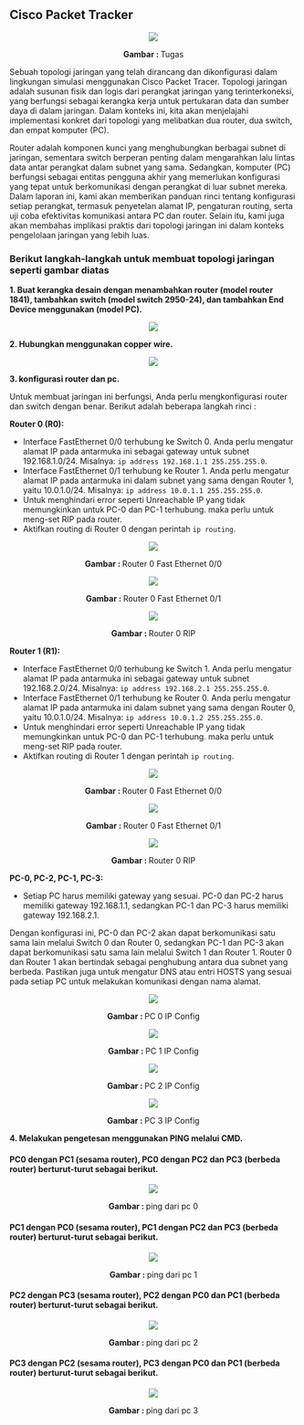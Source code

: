 ## Cisco Packet Tracker

<div align="center">
<img src="./assets/contoh.png">
<p align="center"><strong>Gambar : </strong> Tugas</p>
</div>

<p>Sebuah topologi jaringan yang telah dirancang dan dikonfigurasi dalam lingkungan simulasi menggunakan Cisco Packet Tracer. Topologi jaringan adalah susunan fisik dan logis dari perangkat jaringan yang terinterkoneksi, yang berfungsi sebagai kerangka kerja untuk pertukaran data dan sumber daya di dalam jaringan. Dalam konteks ini, kita akan menjelajahi implementasi konkret dari topologi yang melibatkan dua router, dua switch, dan empat komputer (PC).

Router adalah komponen kunci yang menghubungkan berbagai subnet di jaringan, sementara switch berperan penting dalam mengarahkan lalu lintas data antar perangkat dalam subnet yang sama. Sedangkan, komputer (PC) berfungsi sebagai entitas pengguna akhir yang memerlukan konfigurasi yang tepat untuk berkomunikasi dengan perangkat di luar subnet mereka. Dalam laporan ini, kami akan memberikan panduan rinci tentang konfigurasi setiap perangkat, termasuk penyetelan alamat IP, pengaturan routing, serta uji coba efektivitas komunikasi antara PC dan router. Selain itu, kami juga akan membahas implikasi praktis dari topologi jaringan ini dalam konteks pengelolaan jaringan yang lebih luas.</p>

### Berikut langkah-langkah untuk membuat topologi jaringan seperti gambar diatas 

__1. Buat kerangka desain dengan menambahkan router (model router 1841), tambahkan switch (model switch 2950-24), dan tambahkan End Device menggunakan (model PC).__

<div align="center">
<img src="./assets/kerangka.png"><br>
</div>

__2. Hubungkan menggunakan copper wire.__

<div align="center">
<img src="./assets/wired.png"><br>
</div>

__3. konfigurasi router dan pc.__
<p>Untuk membuat jaringan ini berfungsi, Anda perlu mengkonfigurasi router dan switch dengan benar. Berikut adalah beberapa langkah rinci :</p>

**Router 0 (R0):**
- Interface FastEthernet 0/0 terhubung ke Switch 0. Anda perlu mengatur alamat IP pada antarmuka ini sebagai gateway untuk subnet 192.168.1.0/24. Misalnya: `ip address 192.168.1.1 255.255.255.0`.
- Interface FastEthernet 0/1 terhubung ke Router 1. Anda perlu mengatur alamat IP pada antarmuka ini dalam subnet yang sama dengan Router 1, yaitu 10.0.1.0/24. Misalnya: `ip address 10.0.1.1 255.255.255.0`.
- Untuk menghindari error seperti Unreachable IP yang tidak memungkinkan untuk PC-0 dan PC-1 terhubung. maka perlu untuk meng-set RIP pada router.
- Aktifkan routing di Router 0 dengan perintah `ip routing`.

<div align="center">
<img src="./assets/router0fe00.png">
<p align="center"><strong>Gambar : </strong> Router 0 Fast Ethernet 0/0</p>
</div>  

<div align="center">
<img src="./assets/router0fe01.png">
<p align="center"><strong>Gambar : </strong> Router 0 Fast Ethernet 0/1</p>
</div>

<div align="center">
<img src="./assets/router0rip.png">
<p align="center"><strong>Gambar : </strong> Router 0 RIP</p>
</div>

**Router 1 (R1):**
- Interface FastEthernet 0/0 terhubung ke Switch 1. Anda perlu mengatur alamat IP pada antarmuka ini sebagai gateway untuk subnet 192.168.2.0/24. Misalnya: `ip address 192.168.2.1 255.255.255.0`.
- Interface FastEthernet 0/1 terhubung ke Router 0. Anda perlu mengatur alamat IP pada antarmuka ini dalam subnet yang sama dengan Router 0, yaitu 10.0.1.0/24. Misalnya: `ip address 10.0.1.2 255.255.255.0`.
- Untuk menghindari error seperti Unreachable IP yang tidak memungkinkan untuk PC-0 dan PC-1 terhubung. maka perlu untuk meng-set RIP pada router.
- Aktifkan routing di Router 1 dengan perintah `ip routing`.

<div align="center">
<img src="./assets/router1fe00.png">
<p align="center"><strong>Gambar : </strong> Router 0 Fast Ethernet 0/0</p>
</div>

<div align="center">
<img src="./assets/router1fe01.png">
<p align="center"><strong>Gambar : </strong> Router 0 Fast Ethernet 0/1</p>
</div>

<div align="center">
<img src="./assets/router1rip.png">
<p align="center"><strong>Gambar : </strong> Router 0 RIP</p>
</div>

**PC-0, PC-2, PC-1, PC-3:**
- Setiap PC harus memiliki gateway yang sesuai. PC-0 dan PC-2 harus memiliki gateway 192.168.1.1, sedangkan PC-1 dan PC-3 harus memiliki gateway 192.168.2.1.

Dengan konfigurasi ini, PC-0 dan PC-2 akan dapat berkomunikasi satu sama lain melalui Switch 0 dan Router 0, sedangkan PC-1 dan PC-3 akan dapat berkomunikasi satu sama lain melalui Switch 1 dan Router 1. Router 0 dan Router 1 akan bertindak sebagai penghubung antara dua subnet yang berbeda. Pastikan juga untuk mengatur DNS atau entri HOSTS yang sesuai pada setiap PC untuk melakukan komunikasi dengan nama alamat.

<div align="center">
<img src="./assets/pc0.png">
<p align="center"><strong>Gambar : </strong> PC 0 IP Config</p>
</div>

<div align="center">
<img src="./assets/pc1.png">
<p align="center"><strong>Gambar : </strong> PC 1 IP Config</p>
</div>

<div align="center">
<img src="./assets/pc2.png">
<p align="center"><strong>Gambar : </strong> PC 2 IP Config</p>
</div>

<div align="center">
<img src="./assets/pc3.png">
<p align="center"><strong>Gambar : </strong> PC 3 IP Config</p>
</div>

__4. Melakukan pengetesan menggunakan PING melalui CMD.__

#### PC0 dengan PC1 (sesama router), PC0 dengan PC2 dan PC3 (berbeda router) berturut-turut sebagai berikut.

<div align="center">
<img src="./assets/pc0ping.png">
<p align="center"><strong>Gambar : </strong> ping dari pc 0</p>
</div>

#### PC1 dengan PC0 (sesama router), PC1 dengan PC2 dan PC3 (berbeda router) berturut-turut sebagai berikut.

<div align="center">
<img src="./assets/pc1ping.png">
<p align="center"><strong>Gambar : </strong> ping dari pc 1</p>
</div>

#### PC2 dengan PC3 (sesama router), PC2 dengan PC0 dan PC1 (berbeda router) berturut-turut sebagai berikut.

<div align="center">
<img src="./assets/pc2ping.png">
<p align="center"><strong>Gambar : </strong> ping dari pc 2</p>
</div>

#### PC3 dengan PC2 (sesama router), PC3 dengan PC0 dan PC1 (berbeda router) berturut-turut sebagai berikut.

<div align="center">
<img src="./assets/pc3ping.png">
<p align="center"><strong>Gambar : </strong> ping dari pc 3</p>
</div>
